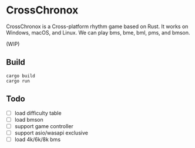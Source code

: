 # CrossChronox

CrossChronox is a Cross-platform rhythm game based on Rust.
It works on Windows, macOS, and Linux.
We can play bms, bme, bml, pms, and bmson.

(WIP)

## Build

```
cargo build
cargo run
```

## Todo

-   [ ] load difficulty table
-   [ ] load bmson
-   [ ] support game controller
-   [ ] support asio/wasapi exclusive
-   [ ] load 4k/6k/8k bms
